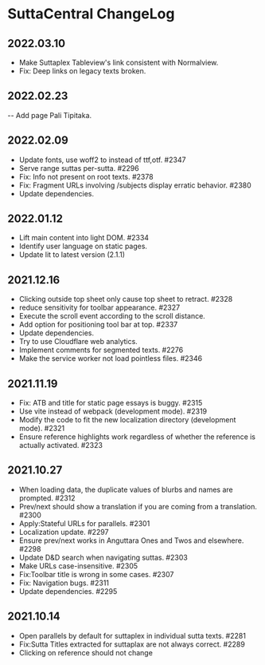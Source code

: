 
# SuttaCentral ChangeLog

## 2022.03.10

- Make Suttaplex Tableview's link consistent with Normalview.
- Fix: Deep links on legacy texts broken.

## 2022.02.23

-- Add page Pali Tipitaka.

## 2022.02.09

- Update fonts, use woff2 to instead of ttf,otf. #2347
- Serve range suttas per-sutta. #2296
- Fix: Info not present on root texts. #2378
- Fix: Fragment URLs involving /subjects display erratic behavior. #2380
- Update dependencies.

## 2022.01.12

- Lift main content into light DOM. #2334
- Identify user language on static pages.
- Update lit to latest version (2.1.1)

## 2021.12.16

- Clicking outside top sheet only cause top sheet to retract. #2328
- reduce sensitivity for toolbar appearance. #2327
- Execute the scroll event according to the scroll distance.
- Add option for positioning tool bar at top. #2337
- Update dependencies.
- Try to use Cloudflare web analytics.
- Implement comments for segmented texts. #2276
- Make the service worker not load pointless files. #2346

## 2021.11.19

- Fix: ATB and title for static page essays is buggy. #2315
- Use vite instead of webpack (development mode). #2319
- Modify the code to fit the new localization directory (development mode). #2321
- Ensure reference highlights work regardless of whether the reference is actually activated. #2323

## 2021.10.27

- When loading data, the duplicate values of blurbs and names are prompted. #2312
- Prev/next should show a translation if you are coming from a translation. #2300
- Apply:Stateful URLs for parallels. #2301
- Localization update. #2297
- Ensure prev/next works in Anguttara Ones and Twos and elsewhere. #2298
- Update D&D search when navigating suttas. #2303
- Make URLs case-insensitive. #2305
- Fix:Toolbar title is wrong in some cases. #2307
- Fix: Navigation bugs. #2311
- Update dependencies. #2295

## 2021.10.14

- Open parallels by default for suttaplex in individual sutta texts. #2281
- Fix:Sutta Titles extracted for suttaplax are not always correct. #2289
- Clicking on reference should not change <title>. #2294
- Fix: Back button has problems in some cases. #2293

## 2021.10.09

- Fix: Sometimes an error message appears when switching sutta.
- Fix a logic error in sc-text-page-selector.js.
- Optimize suttaplex list loading speed.

## 2021.10.07

- Fix: Bug in publication date for SA-2. #2266
- Update dependencies.
- Let users share state of text by extending URLs. #1907
- When the user modifies the view settings, update the URL #1907
- Fix:hash # in URLs does not work as expected. #2147 #2148
- Apply: patimokkha texts: a new model. #2013

## 2021.08.30

- Rewrite the navigation module.
- Update dependencies.
- Update aksharamukha to support more scripts conversion.
- Add missing aria-label for close search
- Fix bug about: https://discourse.suttacentral.net/t/suttacentral-2021-bug-reports-here/19609/116
- Remove sentry related code.

## 2021.08.21

- Configure Ngnix uwsgi_cache.
- Add indexes to ArangoDB collections.
- Lazy loading of parallels data.
- Rewrite the breadcrumb related code.
- Use micro-sentry instead of sentry(Need to observe whether it is effective ).
- Updating the font for the Sharada script in CSS.

## 2021.08.04

- Fix: Pages sometimes do not load #2206 (Need to be constantly observed).
- Optimize module dynamic loading code.
- Adjust size of language pill for three-letter languages.
- Upgrade dependencies.

## 2021.07.24

- Table view for parallels #2139
- Upgrade python packages.
- Upgrade js dependencies.
- Upgrade litElement to lit 2.0.0-rc.2. #2132
- Upgrade Nginx version from 1.12.1 to 1.21.1.
- Fix: Transliteration: Fonts missing for some scripts. #2116
- Remove some google related items from CSP.
- Add sentry to SC.

## 2021.06.30

- Fix: CSP blocks CC0 icon.
- If dictionary entry has no definition, display the cross-reference (xr) and grammar.
- Fix High LCP in mobile.
- Fix:PWA download fails #2197
- Improve formatting of volpage nerdy-row references  #2200
- Replace Upper Case E and O as well during transliteration #2205
- Apply new volpage/alt_volpage data to parallels.
- Apply new volpage/alt_volpage data to vinaya.
- The title attribute always be the simple "Volume and page".
- Sujato nerdy-row fix #2216
- Make "downloading" box on Offline page fixed width. #2196

## 2021.06.14

- Fix: Sometimes translated titles are not being used. #2181
- Fix: When changing site language, everything goes crazy. #2180
- Sujato verse HTML #2184
- make dl, ol, ul styles work with refs in bilara texts #2185
- Populate volpage and alt_volpage in text_extra_info.json. #2186
- Fix: Reference selections are not sticky. #2190
- Fix: Pali lookup fails in some cases. #2191

## 2021.06.02

- Use the Chinese system for component names. #2006
- Let googlebot see the site as a default user.
- Keep navigation data in sc-data/structure. #1915
- Add babel-loader to webpack to support new JS features.
- Optimize code with new JS features.
- Fix: Transliteration: Many of the script labels are gibberish. #2115
- Fix: Incorrect transliteration of /e/ and /o/ in some scripts. #2114
- Fix: The problem of invalid button click on donation page in iOS.



